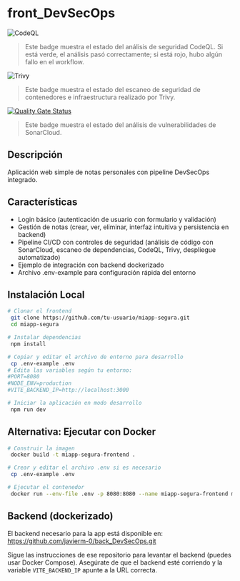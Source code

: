 # front_DevSecOps

<!-- Badge de estado del workflow CodeQL -->
![CodeQL](https://github.com/WillsCR/front_DevSecOps/actions/workflows/codeql.yml/badge.svg)

> Este badge muestra el estado del análisis de seguridad CodeQL. Si está verde, el análisis pasó correctamente; si está rojo, hubo algún fallo en el workflow.
<!-- Badge de estado del workflow Trivy -->
![Trivy](https://github.com/WillsCR/front_DevSecOps/actions/workflows/trivy.yml/badge.svg)

> Este badge muestra el estado del escaneo de seguridad de contenedores e infraestructura realizado por Trivy.

<!-- Badge de estado del workflow SonarCloud -->
[![Quality Gate Status](https://sonarcloud.io/api/project_badges/measure?project=WillsCR_front_DevSecOps&metric=alert_status)](https://sonarcloud.io/summary/new_code?id=WillsCR_front_DevSecOps)
> Este badge muestra el estado del análisis de vulnerabilidades de SonarCloud.


## Descripción
Aplicación web simple de notas personales con pipeline DevSecOps integrado.

## Características
- Login básico (autenticación de usuario con formulario y validación)
- Gestión de notas (crear, ver, eliminar, interfaz intuitiva y persistencia en backend)
- Pipeline CI/CD con controles de seguridad (análisis de código con SonarCloud, escaneo de dependencias, CodeQL, Trivy, despliegue automatizado)
- Ejemplo de integración con backend dockerizado
- Archivo .env-example para configuración rápida del entorno

## Instalación Local
```bash
# Clonar el frontend
 git clone https://github.com/tu-usuario/miapp-segura.git
 cd miapp-segura

# Instalar dependencias
 npm install

# Copiar y editar el archivo de entorno para desarrollo
 cp .env-example .env
# Edita las variables según tu entorno:
#PORT=8080
#NODE_ENV=production
#VITE_BACKEND_IP=http://localhost:3000

# Iniciar la aplicación en modo desarrollo
 npm run dev
```

## Alternativa: Ejecutar con Docker
```bash
# Construir la imagen
 docker build -t miapp-segura-frontend .

# Crear y editar el archivo .env si es necesario
 cp .env-example .env

# Ejecutar el contenedor
 docker run --env-file .env -p 8080:8080 --name miapp-segura-frontend miapp-segura-frontend
```

## Backend (dockerizado)
El backend necesario para la app está disponible en:
https://github.com/javierm-0/back_DevSecOps.git

Sigue las instrucciones de ese repositorio para levantar el backend (puedes usar Docker Compose). Asegúrate de que el backend esté corriendo y la variable `VITE_BACKEND_IP` apunte a la URL correcta.

